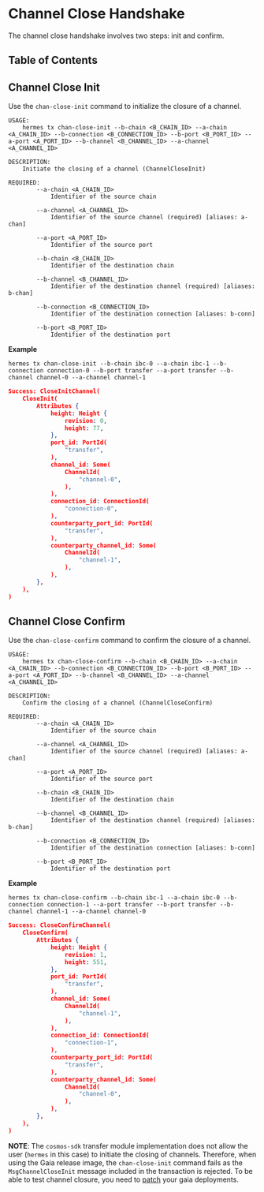 # Channel Close Handshake

The channel close handshake involves two steps: init and confirm.

## Table of Contents

<!-- toc -->

## Channel Close Init

Use the `chan-close-init` command to initialize the closure of a channel.

```shell
USAGE:
    hermes tx chan-close-init --b-chain <B_CHAIN_ID> --a-chain <A_CHAIN_ID> --b-connection <B_CONNECTION_ID> --b-port <B_PORT_ID> --a-port <A_PORT_ID> --b-channel <B_CHANNEL_ID> --a-channel <A_CHANNEL_ID>

DESCRIPTION:
    Initiate the closing of a channel (ChannelCloseInit)

REQUIRED:
        --a-chain <A_CHAIN_ID>
            Identifier of the source chain

        --a-channel <A_CHANNEL_ID>
            Identifier of the source channel (required) [aliases: a-chan]

        --a-port <A_PORT_ID>
            Identifier of the source port

        --b-chain <B_CHAIN_ID>
            Identifier of the destination chain

        --b-channel <B_CHANNEL_ID>
            Identifier of the destination channel (required) [aliases: b-chan]

        --b-connection <B_CONNECTION_ID>
            Identifier of the destination connection [aliases: b-conn]

        --b-port <B_PORT_ID>
            Identifier of the destination port
```

__Example__

```shell
hermes tx chan-close-init --b-chain ibc-0 --a-chain ibc-1 --b-connection connection-0 --b-port transfer --a-port transfer --b-channel channel-0 --a-channel channel-1
```

```json
Success: CloseInitChannel(
    CloseInit(
        Attributes {
            height: Height {
                revision: 0,
                height: 77,
            },
            port_id: PortId(
                "transfer",
            ),
            channel_id: Some(
                ChannelId(
                    "channel-0",
                ),
            ),
            connection_id: ConnectionId(
                "connection-0",
            ),
            counterparty_port_id: PortId(
                "transfer",
            ),
            counterparty_channel_id: Some(
                ChannelId(
                    "channel-1",
                ),
            ),
        },
    ),
)
```

## Channel Close Confirm

Use the `chan-close-confirm` command to confirm the closure of a channel.

```shell
USAGE:
    hermes tx chan-close-confirm --b-chain <B_CHAIN_ID> --a-chain <A_CHAIN_ID> --b-connection <B_CONNECTION_ID> --b-port <B_PORT_ID> --a-port <A_PORT_ID> --b-channel <B_CHANNEL_ID> --a-channel <A_CHANNEL_ID>

DESCRIPTION:
    Confirm the closing of a channel (ChannelCloseConfirm)

REQUIRED:
        --a-chain <A_CHAIN_ID>
            Identifier of the source chain

        --a-channel <A_CHANNEL_ID>
            Identifier of the source channel (required) [aliases: a-chan]

        --a-port <A_PORT_ID>
            Identifier of the source port

        --b-chain <B_CHAIN_ID>
            Identifier of the destination chain

        --b-channel <B_CHANNEL_ID>
            Identifier of the destination channel (required) [aliases: b-chan]

        --b-connection <B_CONNECTION_ID>
            Identifier of the destination connection [aliases: b-conn]

        --b-port <B_PORT_ID>
            Identifier of the destination port

```

__Example__

```shell
hermes tx chan-close-confirm --b-chain ibc-1 --a-chain ibc-0 --b-connection connection-1 --a-port transfer --b-port transfer --b-channel channel-1 --a-channel channel-0
```

```json
Success: CloseConfirmChannel(
    CloseConfirm(
        Attributes {
            height: Height {
                revision: 1,
                height: 551,
            },
            port_id: PortId(
                "transfer",
            ),
            channel_id: Some(
                ChannelId(
                    "channel-1",
                ),
            ),
            connection_id: ConnectionId(
                "connection-1",
            ),
            counterparty_port_id: PortId(
                "transfer",
            ),
            counterparty_channel_id: Some(
                ChannelId(
                    "channel-0",
                ),
            ),
        },
    ),
)
```

__NOTE__: The `cosmos-sdk` transfer module implementation does not allow the user (`hermes` in this case) to initiate the closing of channels.
Therefore, when using the Gaia release image, the `chan-close-init` command
fails as the `MsgChannelCloseInit` message included in the transaction is rejected.
To be able to test channel closure, you need to [patch](../../help.md#patching-gaia) your gaia deployments.

